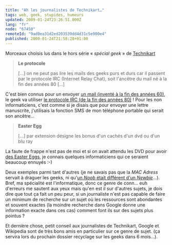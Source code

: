 ```yaml
---
title: "Ah les journalistes de Technikart…"
tags: web, geek, stupides, humeurs
updated: 2009-01-24T23:26:51.000Z
lang: "fr"
node: "67450"
remoteId: "9ad0ea31d2ed203539dd4d31c5e900e4"
published: 2009-01-24T21:58:28+01:00
---
```


Morceaux choisis lus dans le hors série « *spécial geek* » de [Technikart](http://www.technikart.com/)

> **Le protocole**
>
> […] on ne peut pas lire les mails des geeks purs et durs car il passent par le protocole IRC (Internet Relay Chat), soit l'ancêtre du mail né à la fin des années 80 […]

C'est bien connus pour un envoyer [un mail (inventé à la fin des années 60)](http://fr.wikipedia.org/wiki/Mail), le geek va utiliser [le protocole IRC (de la fin des années 80)](http://fr.wikipedia.org/wiki/Irc) ! Pour les non informaticiens, c'est comme si je disais que pour envoyer une lettre manuscrite, j'utilisais la fonction SMS de mon téléphone portable qui serait son ancêtre…

> **Easter Egg**
>
> […] par extension désigne les bonus d'un cachés d'un dvd ou d'un blu ray

La faute de frappe n'est pas de moi et si on avait attendu les DVD pour avoir [des Easter Eggs](http://www.eeggs.com/), je connais quelques informaticiens qui ce seraient beaucoup ennuyés :-)


Deux exemples parmi tant d'autres (je ne savais pas que la *MAC Adress* servait à draguer les geeks, ni qu'[un *Noob* était différent d'un *Newbie*](http://fr.wikipedia.org/wiki/Noob)…). Bref, ma spécialité est l'informatique, donc ce genre de conn… euh d'erreurs me sautent aux yeux mais qu'en est il sur d'autres sujets, je dois dire que tout ça fait un peu peur, si un journaliste n'est pas capable de faire un minimum de recherche sur un sujet où les ressources sont abondantes et souvent exactes (la moindre recherche dans Google donne une information exacte dans ces cas) comment font ils sur des sujets plus pointus ?


Et dernière chose, petit conseil aux journalistes de Technikart, Google et Wikipedia sont de très bons amis en particulier sur ce genre de sujet. (ça servira lors du prochain dossier recyclage sur les geeks dans 6 mois…).

